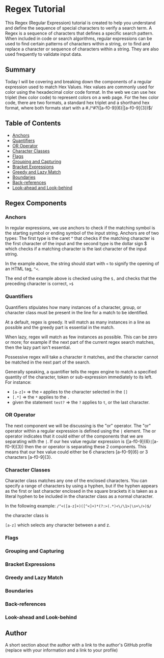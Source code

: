 # Regex Tutorial

This Regex (Regular Expression) tutorial is created to help you understand and define the sequence of special characters to verify a search term. A Regex is a sequence of characters that defines a specific search pattern. When included in code or search algorithms, regular expressions can be used to find certain patterns of characters within a string, or to find and replace a character or sequence of characters within a string. They are also used frequently to validate input data.

## Summary

Today I will be covering and breaking down the components of a regular expression used to match Hex Values. Hex values are commonly used for color using the hexadecimal color code format. In the web we can use hex triplet (hex color code) to represent colors on a web page. For the hex color code, there are two formats, a standard hex triplet and a shorthand hex format, where both formats start with a #./^#?([a-f0-9]{6}|[a-f0-9]{3})$/

## Table of Contents

- [Anchors](#anchors)
- [Quantifiers](#quantifiers)
- [OR Operator](#or-operator)
- [Character Classes](#character-classes)
- [Flags](#flags)
- [Grouping and Capturing](#grouping-and-capturing)
- [Bracket Expressions](#bracket-expressions)
- [Greedy and Lazy Match](#greedy-and-lazy-match)
- [Boundaries](#boundaries)
- [Back-references](#back-references)
- [Look-ahead and Look-behind](#look-ahead-and-look-behind)

## Regex Components

### Anchors
In regular expressions, we use anchors to check if the matching symbol is the starting symbol or ending symbol of the input string. Anchors are of two types: The first type is the caret ^ that checks if the matching character is the first character of the input and the second type is the dollar sign $ which checks if a matching character is the last character of the input string.

In the example above, the string should start with ```<``` to signify the opening of an HTML tag, ```^<```.

The end of the example above is checked using the ```$,``` and checks that the preceding character is correct, ```>$```


### Quantifiers

Quantifiers stipulates how many instances of a character, group, or character class must be present in the line for a match to be identified.

At a default, regex is greedy. It will match as many instances in a line as possible and the greedy part is essential in the match.

When lazy, regex will match as few instances as possible. This can be zero or more; for example if the next part of the current regex search matches, then the lazy part isn't essential.

Possessive regex will take a character it matches, and the character cannot be matched in the next part of the search.

Generally speaking, a quantifier tells the regex engine to match a specified quantity of the character, token or sub-expression immediately to its left. For instance:

-   ```[a-z]+``` => the ```+``` applies to the character selected in the ```[]```
-   ```[.*]``` => the ```*``` applies to the ```.```
-   given the statement ```test?``` => the ```?``` applies to ```t```, or the last character.

### OR Operator

The next component we will be discussing is the "or" operator. The "or" operator within a regular expression is defined using the ```|``` element. The or operator indicates that it could either of the components that we are separating with the ```|```. If our hex value regular expression is ([a-f0-9]{6}```|```[a-f0-9]{3}) then the or operator is separating these 2 components. This means that our hex value could either be 6 characters [a-f0-9]{6} or 3 characters [a-f0-9]{3}.

### Character Classes

Character class matches any one of the enclosed characters. You can specify a range of characters by using a hyphen, but if the hyphen appears as the first or last character enclosed in the square brackets it is taken as a literal hyphen to be included in the character class as a normal character.

In the following example:
```/^<([a-z]+)([^<]+)*(?:>(.*)<\/\1>|\s+\/>)$/```

the character class is

```[a-z]```
which selects any character between a and z.

### Flags

### Grouping and Capturing

### Bracket Expressions

### Greedy and Lazy Match

### Boundaries

### Back-references

### Look-ahead and Look-behind

## Author

A short section about the author with a link to the author's GitHub profile (replace with your information and a link to your profile)
